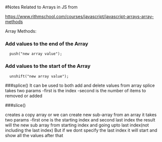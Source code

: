 #Notes Related to Arrays in JS from

https://www.rithmschool.com/courses/javascript/javascript-arrays-array-methods

Array Methods:

### Add values to the end of the Array

      push("new array value");

### Add values to the start of the Array

      unshift("new array value");

###splice()
It can be used to both add and delete values from array
splice takes two params
-first is the index
-second is the number of items to removed or added

###slice()

creates a copy array or we can create new sub-array from an array
it takes two params
-first one is the starting index and second last index
the result will the new sub array from starting index and going upto last index(not including the last index)
But if we dont specify the last index it will start and show all the values after that
